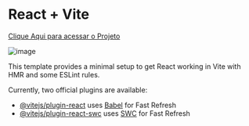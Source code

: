 # React + Vite

<p>
    <a href="https://reactvitekim.netlify.app/" class="link-sem-linha">Clique Aqui para acessar o Projeto</a>
</p>

![image](https://github.com/kimberlyssousa/ReactVite/assets/122288210/bbf2236f-810d-4635-8599-ec1e1b2784b2)

This template provides a minimal setup to get React working in Vite with HMR and some ESLint rules.

Currently, two official plugins are available:

- [@vitejs/plugin-react](https://github.com/vitejs/vite-plugin-react/blob/main/packages/plugin-react/README.md) uses [Babel](https://babeljs.io/) for Fast Refresh
- [@vitejs/plugin-react-swc](https://github.com/vitejs/vite-plugin-react-swc) uses [SWC](https://swc.rs/) for Fast Refresh
